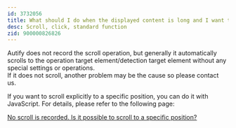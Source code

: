 ```yaml
---
id: 3732056
title: What should I do when the displayed content is long and I want to press the target at the scroll destination?
desc: Scroll, click, standard function
zid: 900000826826
---
```


Autify does not record the scroll operation, but generally it automatically scrolls to the operation target element/detection target element without any special settings or operations. <br>If it does not scroll, another problem may be the cause so please contact us.

If you want to scroll explicitly to a specific position, you can do it with JavaScript. For details, please refer to the following page:

[No scroll is recorded. Is it possible to scroll to a specific position?](https://intercom.help/autify/ja/articles/3731811)
